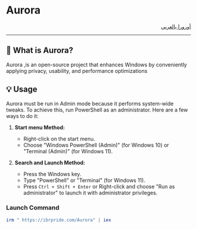 # Aurora

<div dir="rtl" style="text-align: right;">

[أورورا بالعربي](https://github.com/IBRHUB/Aurora-AR/edit/main/README.md)

</div>



---

## 🤔 What is Aurora?

Aurora ,is an open-source project that enhances Windows by conveniently applying privacy, usability, and performance optimizations


## 💡 Usage

Aurora must be run in Admin mode because it performs system-wide tweaks. To achieve this, run PowerShell as an administrator. Here are a few ways to do it:

1. **Start menu Method:**
   - Right-click on the start menu.
   - Choose "Windows PowerShell (Admin)" (for Windows 10) or "Terminal (Admin)" (for Windows 11).

2. **Search and Launch Method:**
   - Press the Windows key.
   - Type "PowerShell" or "Terminal" (for Windows 11).
   - Press `Ctrl + Shift + Enter` or Right-click and choose "Run as administrator" to launch it with administrator privileges.

### Launch Command

```powershell
irm " https://ibrpride.com/Aurora" | iex
```
